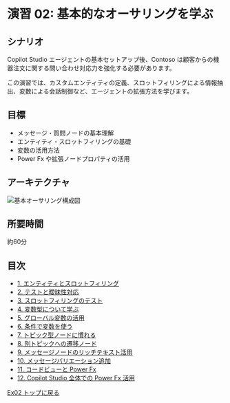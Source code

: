 # 演習 02: 基本的なオーサリングを学ぶ

## シナリオ
Copilot Studio エージェントの基本セットアップ後、Contoso は顧客からの機器注文に関する問い合わせ対応力を強化する必要があります。

この演習では、カスタムエンティティの定義、スロットフィリングによる情報抽出、変数による会話制御など、エージェントの拡張方法を学びます。

## 目標
- メッセージ・質問ノードの基本理解
- エンティティ・スロットフィリングの基礎
- 変数の活用方法
- Power Fx や拡張ノードプロパティの活用

## アーキテクチャ
![基本オーサリング構成図](https://microsoft.github.io/TechExcel-Designing-your-own-copilot-using-copilot-studio/media/eat2qhoa.jpg)

## 所要時間
約60分

## 目次
- [1. エンティティとスロットフィリング](./0201.ja.md)
- [2. テストと曖昧性対応](./0202.ja.md)
- [3. スロットフィリングのテスト](./0203.ja.md)
- [4. 変数型について学ぶ](./0204.ja.md)
- [5. グローバル変数の活用](./0205.ja.md)
- [6. 条件で変数を使う](./0206.ja.md)
- [7. トピック型ノードに慣れる](./0207.ja.md)
- [8. 別トピックへの遷移ノード](./0208.ja.md)
- [9. メッセージノードのリッチテキスト活用](./0209.ja.md)
- [10. メッセージバリエーション追加](./0210.ja.md)
- [11. コードビューと Power Fx](./0211.ja.md)
- [12. Copilot Studio 全体での Power Fx 活用](./0212.ja.md)

[Ex02 トップに戻る](./Ex02.ja.md)
